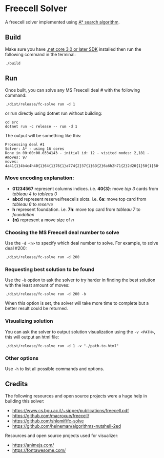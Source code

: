 # Freecell Solver

A freecell solver implemented using [A* search algorithm](https://en.wikipedia.org/wiki/A*_search_algorithm).

## Build

Make sure you have [.net core 3.0 or later SDK](https://dotnet.microsoft.com/download) installed then run the following command in the terminal:

```
./build
```

## Run

Once built, you can solve any MS Freecell deal # with the following command:

```
./dist/release/fc-solve run -d 1
```

or run directly using dotnet run without building:

```
cd src
dotnet run -c release -- run -d 1
```

The output will be something like this:

```
Processing deal #1
Solver: A* - using 16 cores
Done in 00:00:00.0334143 - initial id: 12 - visited nodes: 2,181 - #moves: 97
moves: 4a41{1}4b4c4h40{1}64{1}76{1}a774{2}37{1}63{2}6a6h2h71{2}2d20{1}50{1}50{1}5h0h5h7h7hbh56{1}7h05{4}27{1}23{1}d21h01{1}43{3}a404{1}0h0h4h37{4}30{3}13{4}1a21{2}a220{2}c212{3}1h50{5}15{1}1a1h0h4h0h0h7ha431{5}34{1}35{1}3h0h1h7h0h1h0h1h2h2h13{2}61{2}6h7h0h3h7h0h2h3h7h0h2h3h4h02{2}0h1h2h5h1h2h4h5h
```

### Move encoding explanation:

* **01234567** represent columns indices. i.e. **40{3}**: move *top 3* cards from *tableau 4* to *tableau 0*
* **abcd** represent reserve/freecells slots. i.e. **6a**: move top card from *tableau 6* to *reserve*
* **h** represent foundation. i.e. **7h**: move top card from *tableau 7* to *foundation*
* **{n}** represent a move size of *n*

### Choosing the MS Freecell deal number to solve

Use the `-d <n>` to specify which deal number to solve. For example, to solve deal #200:

```
./dist/release/fc-solve run -d 200
```

### Requesting best solution to be found

Use the `-b` option to ask the solver to try harder in finding the best solution with the least amount of moves:

```
./dist/release/fc-solve run -d 200 -b
```

When this option is set, the solver will take more time to complete but a better result could be returned.

### Visualizing solution

You can ask the solver to output solution visualization using the `-v <PATH>`, this will output an html file:

```
./dist/release/fc-solve run -d 1 -v "./path-to-html"
```

### Other options

Use `-h` to list all possible commands and options.

## Credits

The following resources and open source projects were a huge help in building this solver:

* https://www.cs.bgu.ac.il/~sipper/publications/freecell.pdf
* https://github.com/macroxue/freecell/
* https://github.com/shlomif/fc-solve
* https://github.com/heineman/algorithms-nutshell-2ed

Resources and open source projects used for visualizer:

* https://animejs.com/
* https://fontawesome.com/